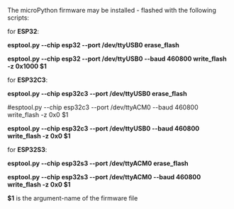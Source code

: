 
The microPython firmware may be installed - flashed with the following scripts:

for **ESP32**:

**esptool.py --chip esp32 --port /dev/ttyUSB0 erase_flash**

**esptool.py --chip esp32 --port /dev/ttyUSB0 --baud 460800 write_flash -z 0x1000 $1**

for **ESP32C3**:

**esptool.py --chip esp32c3 --port /dev/ttyUSB0 erase_flash**

#esptool.py --chip esp32c3 --port /dev/ttyACM0 --baud 460800 write_flash -z 0x0 $1

**esptool.py --chip esp32c3 --port /dev/ttyUSB0 --baud 460800 write_flash -z 0x0 $1**

for **ESP32S3**:

**esptool.py --chip esp32s3 --port /dev/ttyACM0 erase_flash**

**esptool.py --chip esp32s3 --port /dev/ttyACM0 --baud 460800 write_flash -z 0x0 $1**


**$1**  is the argument-name of the firmware file


